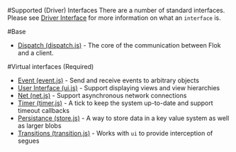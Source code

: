 #Supported (Driver) Interfaces
There are a number of standard interfaces. Please see [Driver Interface](driver_interface.md) for more information on what an `interface` is.

#Base
* [Dispatch (dispatch.js)](./dispatch.md) - The core of the communication between Flok and a client.

#Virtual interfaces (Required)
* [Event (event.js)](./event.md) - Send and receive events to arbitrary objects
* [User Interface (ui.js)](./ui.md) - Support displaying views and view hierarchies
* [Net (net.js)](./net.md) - Support asynchronous network connections
* [Timer (timer.js)](./timer.md) - A tick to keep the system up-to-date and support timeout callbacks
* [Persistance (store.js)](./store.md) - A way to store data in a key value system as well as larger blobs
* [Transitions (transition.js)](./transition.md) - Works with `ui` to provide interception of segues
